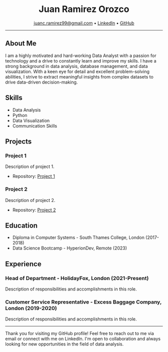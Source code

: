 <h1 align="center">Juan Ramirez Orozco</h1>

<p align="center">
  <a href="mailto:juanc.ramirez99@gmail.com">juanc.ramirez99@gmail.com</a> •
  <a href="https://www.linkedin.com/in/juan-ramirezo/">LinkedIn</a> •
  <a href="https://github.com/juanc-ramirez">GitHub</a>
</p>

---

## About Me

I am a highly motivated and hard-working Data Analyst with a passion for technology and a drive to constantly learn and improve my skills. I have a strong background in data analysis, database management, and data visualization. With a keen eye for detail and excellent problem-solving abilities, I strive to extract meaningful insights from complex datasets to drive data-driven decision-making.

## Skills

- Data Analysis
- Python
- Data Visualization
- Communication Skills

## Projects

### Project 1

Description of project 1.

- Repository: [Project 1](https://github.com/juanc-ramirez/finalCapstone/blob/main/nlp_1.pdf)

### Project 2

Description of project 2.

- Repository: [Project 2](https://github.com/juanc-ramirez/finalCapstone/blob/main/nlp_2.pdf)

## Education

- Diploma in Computer Systems - South Thames College, London (2017-2018)
- Data Science Bootcamp - HyperionDev, Remote (2023)

## Experience

### Head of Department - HolidayFox, London (2021-Present)

Description of responsibilities and accomplishments in this role.

### Customer Service Representative - Excess Baggage Company, London (2019-2020)

Description of responsibilities and accomplishments in this role.

---

Thank you for visiting my GitHub profile! Feel free to reach out to me via email or connect with me on LinkedIn. I'm open to collaboration and always looking for new opportunities in the field of data analysis.
